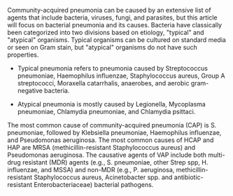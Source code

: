 Community-acquired pneumonia can be caused by an extensive list of agents that include bacteria, viruses, fungi, and parasites, but this article will focus on bacterial pneumonia and its causes. Bacteria have classically been categorized into two divisions based on etiology, "typical" and "atypical" organisms. Typical organisms can be cultured on standard media or seen on Gram stain, but "atypical" organisms do not have such properties.

- Typical pneumonia refers to pneumonia caused by Streptococcus pneumoniae, Haemophilus influenzae, Staphylococcus aureus, Group A streptococci, Moraxella catarrhalis, anaerobes, and aerobic gram-negative bacteria.

- Atypical pneumonia is mostly caused by Legionella, Mycoplasma pneumoniae, Chlamydia pneumoniae, and Chlamydia psittaci.

The most common cause of community-acquired pneumonia (CAP) is S. pneumoniae, followed by Klebsiella pneumoniae, Haemophilus influenzae, and Pseudomonas aeruginosa. The most common causes of HCAP and HAP are MRSA (methicillin-resistant Staphylococcus aureus) and Pseudomonas aeruginosa. The causative agents of VAP include both multi-drug resistant (MDR) agents (e.g., S. pneumoniae, other Strep spp, H. influenzae, and MSSA) and non-MDR (e.g., P. aeruginosa, methicillin-resistant Staphylococcus aureus, Acinetobacter spp. and antibiotic-resistant Enterobacteriaceae) bacterial pathogens.